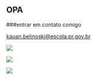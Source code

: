 ## OPA

###entrar em contato comigo

kauan.belinoski@escola.pr.gov.br

![](https://media1.tenor.com/m/RbDctUeKZmQAAAAC/ronaldinho-soccer.gif)

![](https://media1.tenor.com/m/QFdWyCVIUgkAAAAC/ronaldinho-namorar-comigo.gif)

![](https://media1.tenor.com/m/aAyJOCQWUKMAAAAC/cat-meme.gif)
